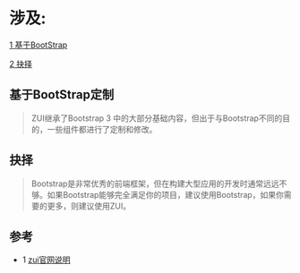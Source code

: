 # 涉及:
 [1 基于BootStrap](#基于BootStrap定制)
 
 [2 抉择](#抉择)

## 基于BootStrap定制
   > ZUI继承了Bootstrap 3 中的大部分基础内容，但出于与Bootstrap不同的目的，一些组件都进行了定制和修改。

## 抉择
   > Bootstrap是非常优秀的前端框架，但在构建大型应用的开发时通常远远不够。如果Bootstrap能够完全满足你的项目，建议使用Bootstrap，如果你需要的更多，则建议使用ZUI。

## 参考
  * 1 [zui官网说明](http://zui.sexy/#basic/intro)
